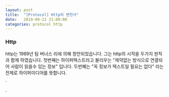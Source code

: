 ```yaml
---
layout: post
title:  "[Protocol] Http의 변천사"
date:   2019-09-21 21:00:00
categories: protocol http  
---
```


### Http
http는 1989년 팀 버너스 리에 의해 창안되었습니다. 그는 http의 시작을 두가지 원칙과 함께 하였습니다. 첫번째는 하이퍼텍스트라고 불리우는 "제약없는 방식으로 연결되어 사람이 읽을수 있는 정보" 입니다. 두번째는 "꼭 정보가 텍스트일 필요는 없다" 라는 전제로 하이퍼미디어를 뜻합니다.

`

`

###





